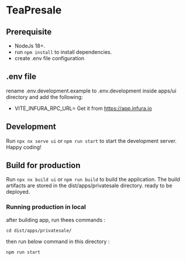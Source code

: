 # TeaPresale

## Prerequisite

- NodeJs 18+.
- run `npm install` to install dependencies.
- create .env file configuration

## .env file

rename .env.development.example to .env.development inside apps/ui directory and add the following:

- VITE_INFURA_RPC_URL= Get it from <https://app.infura.io>

## Development

Run `npx nx serve ui` or `npm run start` to start the development server. Happy coding!

## Build for production

Run `npx nx build ui` or `npm run build` to build the application. The build artifacts are stored in the dist/apps/privatesale directory. ready to be deployed.

### Running production in local

after building app, run thees commands :

`cd dist/apps/privatesale/`

then run below command in this directory :

`npm run start`

